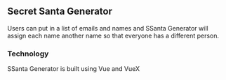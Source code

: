 ## Secret Santa Generator

Users can put in a list of emails and names and SSanta Generator will assign each name another name 
so that everyone has a different person. 

### Technology

SSanta Generator is built using Vue and VueX